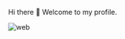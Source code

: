 Hi there 👋
Welcome to my profile. 

![web](https://github.com/jbirkenmaier/jbirkenmaier/assets/127735731/dcc48fb8-8467-41dd-8140-398992e7eda1)

<!--
- 🔭 I’m currently working on ...
- 🌱 I’m currently learning ...
- 👯 I’m looking to collaborate on ...
- 🤔 I’m looking for help with ...
- 💬 Ask me about ...
- 📫 How to reach me: ...
- 😄 Pronouns: ...
- ⚡ Fun fact: ...
-->

